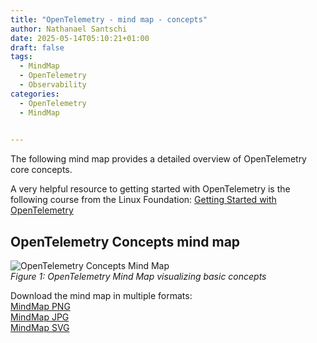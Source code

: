 ```yaml
---
title: "OpenTelemetry - mind map - concepts"
author: Nathanael Santschi
date: 2025-05-14T05:10:21+01:00
draft: false
tags:
  - MindMap
  - OpenTelemetry
  - Observability
categories:
  - OpenTelemetry
  - MindMap

  
---
```


The following mind map provides a detailed overview of OpenTelemetry core concepts.   

A very helpful resource to getting started with OpenTelemetry is the following course from the Linux Foundation: [Getting Started with OpenTelemetry](https://training.linuxfoundation.org/training/getting-started-with-opentelemetry-lfs148/)

## OpenTelemetry Concepts mind map

![OpenTelemetry Concepts Mind Map](/images/OpenTelemetry-mindmap-concepts.svg "OpenTelemetry Mind Map illustrates basic concepts")  
*Figure 1: OpenTelemetry Mind Map visualizing basic concepts*

Download the mind map in multiple formats:  
[MindMap PNG](/images/OpenTelemetry-mindmap-concepts.png "Preview")  
[MindMap JPG](/images/OpenTelemetry-mindmap-concepts.jpg  "Preview")  
[MindMap SVG](/images/OpenTelemetry-mindmap-concepts.svg "Preview")  

